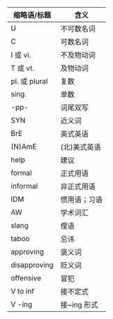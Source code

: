 | 缩略语/标题  | 含义         |
| ------------ | ------------ |
| U            | 不可数名词   |
| C            | 可数名词     |
| I 或 vi.     | 不及物动词   |
| T 或 vt.     | 及物动词     |
| pl. 或 plural | 复数         |
| sing.        | 单数         |
| -pp-         | 词尾双写     |
| SYN          | 近义词       |
| BrE          | 英式英语     |
| (N)AmE       | (北)美式英语 |
| help         | 建议         |
|formal|正式用语|
|informal|非正式用语|
| IDM          | 惯用语；习语 |
|AW|学术词汇|
| slang        | 俚语         |
| taboo        | 忌讳         |
|approving|褒义词|
| disapproving | 贬义词       |
|offensive|冒犯|
| V to inf     | 接不定式     |
| V -ing       | 接~ing 形式  |
